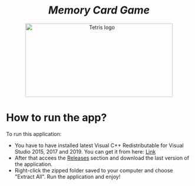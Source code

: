 <h1 align="center"><strong><em>Memory Card Game</strong></em></h1>
<p align="center"><img src="http://englishprofs.pbworks.com/f/memory-game.png" alt="Tetris logo" height=200 width=400></p>
  
# How to run the app?

<p>To run this application: </p> 

* You have to have installed latest Visual C++ Redistributable for Visual Studio 2015, 2017 and 2019. You can get it from here: <a href ="https://support.microsoft.com/en-us/topic/the-latest-supported-visual-c-downloads-2647da03-1eea-4433-9aff-95f26a218cc0">Link</a>
* After that accees the <a href="https://github.com/Yashmerino/M-C-G/releases">Releases</a> section and download the last version of the application.
* Right-click the zipped folder saved to your computer and choose "Extract All". Run the application and enjoy!
